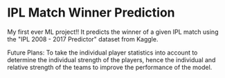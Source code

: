 # IPL Match Winner Prediction

My first ever ML project!! It predicts the winner of a given IPL match using the "IPL 2008 - 2017 Predictor" dataset from Kaggle.

Future Plans: To take the individual player statistics into account to determine the individual strength of the players, hence the individual and relative strength of the teams to improve the performance of the model.
